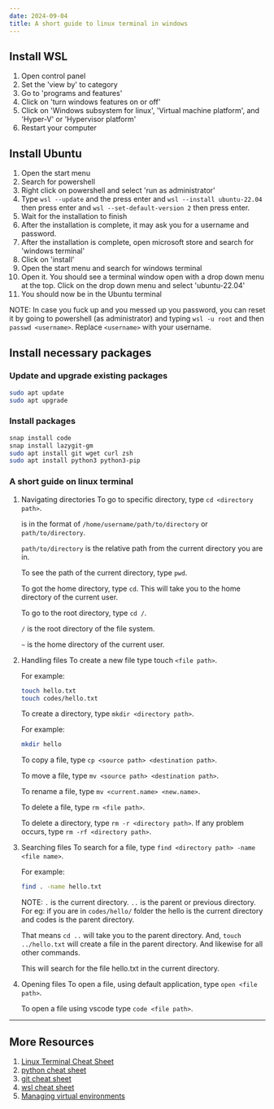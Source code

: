 ```yaml
---
date: 2024-09-04
title: A short guide to linux terminal in windows
---
```


## Install WSL

1. Open control panel
2. Set the 'view by' to category
3. Go to 'programs and features'
4. Click on 'turn windows features on or off'
5. Click on 'Windows subsystem for linux', 'Virtual machine platform', and 'Hyper-V' or 'Hypervisor platform'
6. Restart your computer

## Install Ubuntu

1. Open the start menu
2. Search for powershell
3. Right click on powershell and select 'run as administrator'
4. Type `wsl --update` and the press enter and `wsl --install ubuntu-22.04` then press enter and `wsl --set-default-version 2` then press enter.
5. Wait for the installation to finish
6. After the installation is complete, it may ask you for a username and password.
7. After the installation is complete, open microsoft store and search for 'windows terminal'
8. Click on 'install'
9. Open the start menu and search for windows terminal
10. Open it. You should see a terminal window open with a drop down menu at the top. Click on the drop down menu and select 'ubuntu-22.04'
11. You should now be in the Ubuntu terminal

NOTE: In case you fuck up and you messed up you password,
you can reset it by going to powershell (as administrator) and typing `wsl -u root` and then `passwd <username>`.
Replace `<username>` with your username.

## Install necessary packages

### Update and upgrade existing packages

```bash
sudo apt update
sudo apt upgrade
```

### Install packages

```bash
snap install code
snap install lazygit-gm
sudo apt install git wget curl zsh
sudo apt install python3 python3-pip
```

### A short guide on linux terminal

1. Navigating directories
   To go to specific directory, type `cd <directory path>`.

   <directory path> is in the format of `/home/username/path/to/directory`
   or `path/to/directory`.

   `path/to/directory` is the relative path from the current directory you are in.

   To see the path of the current directory, type `pwd`.

   To got the home directory, type `cd`. This will take you to the home directory of the current user.

   To go to the root directory, type `cd /`.

   `/` is the root directory of the file system.

   `~` is the home directory of the current user.

2. Handling files
   To create a new file type touch `<file path>`.

   For example:

   ```bash
   touch hello.txt
   touch codes/hello.txt
   ```

   To create a directory, type `mkdir <directory path>`.

   For example:

   ```bash
   mkdir hello
   ```

   To copy a file, type `cp <source path> <destination path>`.

   To move a file, type `mv <source path> <destination path>`.

   To rename a file, type `mv <current.name> <new.name>`.

   To delete a file, type `rm <file path>`.

   To delete a directory, type `rm -r <directory path>`.
   If any problem occurs, type `rm -rf <directory path>`.

3. Searching files
   To search for a file, type `find <directory path> -name <file name>`.

   For example:

   ```bash
   find . -name hello.txt
   ```

   NOTE:
   `.` is the current directory.
   `..` is the parent or previous directory. For eg: if you are in `codes/hello/` folder the hello is the current directory and codes is the parent directory.

   That means `cd ..` will take you to the parent directory.
   And, `touch ../hello.txt` will create a file in the parent directory.
   And likewise for all other commands.

   This will search for the file hello.txt in the current directory.

4. Opening files
   To open a file, using default application, type `open <file path>`.

   To open a file using vscode type `code <file path>`.

---

## More Resources

1. [Linux Terminal Cheat Sheet](https://quickref.me/bash)
2. [python cheat sheet](https://quickref.me/python)
3. [git cheat sheet](https://quickref.me/git)
4. [wsl cheat sheet]()
5. [Managing virtual environments](https://medium.com/@adocquin/mastering-python-virtual-environments-with-pyenv-and-pyenv-virtualenv-c4e017c0b173)
